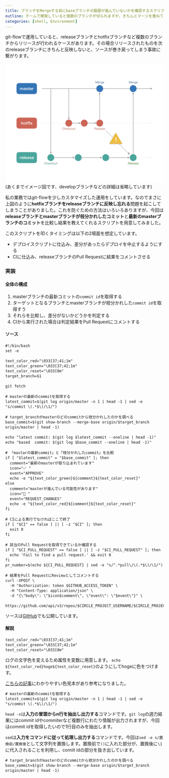 ```yaml
---
title: ブランチをMergeする前にbaseブランチの履歴が進んでいないかを確認するスクリプトを書いた
outline: チームで開発していると復数のブランチが切られますが、きちんとマージを重ねていかないとリリース事故などのトラブルに繋がり兼ねません。それを少しでも防ぐためのスクリプトを書いて運用している話を書きました。
categories: [shell, Environment]
---
```


git-flowで運用していると、releaseブランチとhotfixブランチなど複数のブランチからリリースが行われるケースがあります。その場合リリースされたものを次のreleaseブランチにきちんと反映しないと、ソースが巻き戻ってしまう事故に繋がります。

![flow図](/assets/2018-06-15-1-main.jpg)
(あくまでイメージ図です、developブランチなどの詳細は省略しています)

私の業務ではgit-flowを少しカスタマイズした運用をしています。なのでまさに上図のように**hotfixブランチをreleaseブランチに反映し忘れる**問題を起こしてしまうことがありました。これを防ぐための方法はいろいろありますが、今回は**releaseブランチとmasterブランチが枝分かれしたコミット**と**最新のmasterブランチのコミット**を比較し結果を教えてくれるスクリプトを用意してみました。

このスクリプトを叩くタイミングは以下の2場面を想定しています。

- デプロイスクリプトに仕込み、差分があったらデプロイを中止するようにする
- CIに仕込み、releaseブランチのPull Requestに結果をコメントさせる

### 実装

#### 全体の構成

1. masterブランチの最新コミットの`commit id`を取得する
2. ターゲットとなるブランチとmasterブランチが枝分かれした`commit id`を取得すう
3. それらを比較し、差分がないかどうかを判定する
4. CIから実行された場合は判定結果をPull Requestにコメントする

#### ソース


```shell
#!/bin/bash
set -e

text_color_red="\033[37;41;1m"
text_color_green="\033[37;42;1m"
text_color_reset="\033[0m"
target_branch=$1

git fetch

# masterの最新のcommitを取得する
latest_commit=$(git log origin/master -n 1 | head -1 | sed -e "s/commit \(.*$\)/\1/")

# target_branchがmasterのどのcommitから枝分かれしたのかを調べる
base_commit=$(git show-branch --merge-base origin/$target_branch origin/master | head -1)

echo "latest commit: $(git log $latest_commit --oneline | head -1)"
echo "based  commit: $(git log $base_commit --oneline | head -1)"

# 「mastarの最新commit」と「枝分かれしたcommit」を比較
if [ "$latest_commit" = "$base_commit" ]; then
  comment="最新のmasterが取り込まれています"
  icon="✅ "
  event="APPROVE"
  echo -e "${text_color_green}${comment}${text_color_reset}"
else
  comment="masterが進んでいる可能性があります"
  icon="🚫 "
  event="REQUEST_CHANGES"
  echo -e "${text_color_red}${comment}${text_color_reset}"
fi

# CIによる実行でなければここで終了
if [ "$CI" == false ] || [ -z "$CI" ]; then
  exit 0
fi

# 該当のPull Requestを取得できているか確認する
if [ "$CI_PULL_REQUEST" == false ] || [ -z "$CI_PULL_REQUEST" ]; then
  echo 'Fail to find a pull request.' && exit 0
fi
pr_number=$(echo ${CI_PULL_REQUEST} | sed -e "s/^.*pull\/\(.*$\)/\1/")

# 結果をPull RequestにReviewとしてコメントする
curl -XPOST \
  -H "Authorization: token $GITHUB_ACCESS_TOKEN" \
  -H "Content-Type: application/json" \
  -d "{\"body\": \"$icon$comment\", \"event\": \"$event\"}" \
 https://github.com/api/v3/repos/$CIRCLE_PROJECT_USERNAME/$CIRCLE_PROJECT_REPONAME/pulls/$pr_number/reviews
```

ソースは[GitHub](https://github.com/aloerina01/check-master-history)でも公開しています。

#### 解説

```shell
text_color_red="\033[37;41;1m"
text_color_green="\033[37;42;1m"
text_color_reset="\033[0m"
```

ログの文字色を変えるため属性を変数に用意します。
`echo ${text_color_red}hoge${text_color_reset}`のようにしてhogeに色をつけます。

[こちらの記事](https://qiita.com/dojineko/items/49aa30018bb721b0b4a9)にわかりやすい色見本があり参考になりました。

```shell
# masterの最新のcommitを取得する
latest_commit=$(git log origin/master -n 1 | head -1 | sed -e "s/commit \(.*$\)/\1/")
```
`head -n`は**入力の冒頭からn行を抽出し出力する**コマンドです。`git log`の週力結果にはcommit idやcommiterなど複数行にわたり情報が出力されますが、今回はcommit idを取得したいので1行目のみを抽出します。

`sed`は**入力をコマンドに従って処理し出力する**コマンドです。今回は`sed -e s/置換前/置換後`として文字列を置換します。置換前で`()`に入れた部分が、置換後に`\1`に代入されることを利用し、comiit idの部分を抜き出しています。


```shell
# target_branchがmasterのどのcommitから枝分かれしたのかを調べる
base_commit=$(git show-branch --merge-base origin/$target_branch origin/master | head -1)
```